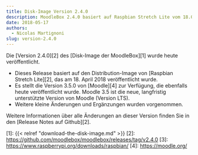 ```yaml
---
title: Disk-Image Version 2.4.0
description: MoodleBox 2.4.0 basiert auf Raspbian Stretch Lite vom 18.04.2018 und Moodle Version 3.5.0. Weitere kleinere Änderungen wurden vorgenommen.
date: 2018-05-17
authors:
  - Nicolas Martignoni
slug: version-2.4.0
---
```


Die [Version 2.4.0][2] des [Disk-Image der MoodleBox][1] wurde heute veröffentlicht.

  - Dieses Release basiert auf den Distribution-Image von [Raspbian Stretch Lite][2], das am 18. April 2018 veröffentlicht wurde.
  - Es stellt die Version 3.5.0 von [Moodle][4] zur Verfügung, die ebenfalls heute veröffentlicht wurde. Moodle 3.5 ist die neue, langfristig unterstützte Version von Moodle (Version LTS).
  - Weitere kleine Änderungen und Ergänzungen wurden vorgenommen.

Weitere Informationen über alle Änderungen an dieser Version finden Sie in den [Release Notes auf Github][2].

 [1]: {{< relref "download-the-disk-image.md" >}}
 [2]: https://github.com/moodlebox/moodlebox/releases/tag/v2.4.0
 [3]: https://www.raspberrypi.org/downloads/raspbian/
 [4]: https://moodle.org/
